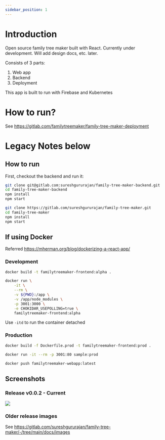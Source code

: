 ```yaml
---
sidebar_position: 1
---
```


# Introduction

Open source family tree maker built with React. Currently under development. Will add design docs, etc. later.

Consists of 3 parts:

1. Web app
1. Backend
1. Deployment

This app is built to run with Firebase and Kubernetes

# How to run?

See https://gitlab.com/familytreemaker/family-tree-maker-deployment

# Legacy Notes below

## How to run

First, checkout the backend and run it:

```bash
git clone git@gitlab.com:sureshgururajan/family-tree-maker-backend.git
cd family-tree-maker-backend
npm install
npm start
```

```bash
git clone https://gitlab.com/sureshgururajan/family-tree-maker.git
cd family-tree-maker
npm install
npm start
```

## If using Docker

Referred https://mherman.org/blog/dockerizing-a-react-app/

### Development

```bash
docker build -t familytreemaker-frontend:alpha .

docker run \
    -it \
    --rm \
    -v ${PWD}:/app \
    -v /app/node_modules \
    -p 3001:3000 \
    -e CHOKIDAR_USEPOLLING=true \
    familytreemaker-frontend:alpha
```

Use `-itd` to run the container detached

### Production

```bash
docker build -f Dockerfile.prod -t familytreemaker-frontend:prod .

docker run -it --rm -p 3001:80 sample:prod

docker push familytreemaker-webapp:latest
```

## Screenshots

### Release v0.0.2 - Current

![](https://gitlab.com/familytreemaker/family-tree-maker/-/raw/main/docs/images/screenshot-v0.0.2.png)

### Older release images

See https://gitlab.com/sureshgururajan/family-tree-maker/-/tree/main/docs/images
